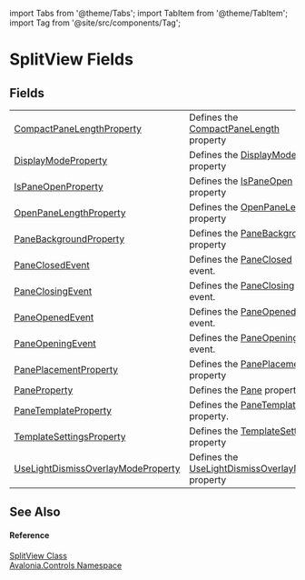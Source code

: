 import Tabs from '@theme/Tabs'; 
import TabItem from '@theme/TabItem'; 
import Tag from '@site/src/components/Tag'; 

# SplitView Fields




## Fields
<table>
<tr>
<td><a href="F_Avalonia_Controls_SplitView_CompactPaneLengthProperty">CompactPaneLengthProperty</a></td>
<td>Defines the <a href="P_Avalonia_Controls_SplitView_CompactPaneLength">CompactPaneLength</a> property</td>
</tr>
<tr>
<td><a href="F_Avalonia_Controls_SplitView_DisplayModeProperty">DisplayModeProperty</a></td>
<td>Defines the <a href="P_Avalonia_Controls_SplitView_DisplayMode">DisplayMode</a> property</td>
</tr>
<tr>
<td><a href="F_Avalonia_Controls_SplitView_IsPaneOpenProperty">IsPaneOpenProperty</a></td>
<td>Defines the <a href="P_Avalonia_Controls_SplitView_IsPaneOpen">IsPaneOpen</a> property</td>
</tr>
<tr>
<td><a href="F_Avalonia_Controls_SplitView_OpenPaneLengthProperty">OpenPaneLengthProperty</a></td>
<td>Defines the <a href="P_Avalonia_Controls_SplitView_OpenPaneLength">OpenPaneLength</a> property</td>
</tr>
<tr>
<td><a href="F_Avalonia_Controls_SplitView_PaneBackgroundProperty">PaneBackgroundProperty</a></td>
<td>Defines the <a href="P_Avalonia_Controls_SplitView_PaneBackground">PaneBackground</a> property</td>
</tr>
<tr>
<td><a href="F_Avalonia_Controls_SplitView_PaneClosedEvent">PaneClosedEvent</a></td>
<td>Defines the <a href="E_Avalonia_Controls_SplitView_PaneClosed">PaneClosed</a> event.</td>
</tr>
<tr>
<td><a href="F_Avalonia_Controls_SplitView_PaneClosingEvent">PaneClosingEvent</a></td>
<td>Defines the <a href="E_Avalonia_Controls_SplitView_PaneClosing">PaneClosing</a> event.</td>
</tr>
<tr>
<td><a href="F_Avalonia_Controls_SplitView_PaneOpenedEvent">PaneOpenedEvent</a></td>
<td>Defines the <a href="E_Avalonia_Controls_SplitView_PaneOpened">PaneOpened</a> event.</td>
</tr>
<tr>
<td><a href="F_Avalonia_Controls_SplitView_PaneOpeningEvent">PaneOpeningEvent</a></td>
<td>Defines the <a href="E_Avalonia_Controls_SplitView_PaneOpening">PaneOpening</a> event.</td>
</tr>
<tr>
<td><a href="F_Avalonia_Controls_SplitView_PanePlacementProperty">PanePlacementProperty</a></td>
<td>Defines the <a href="P_Avalonia_Controls_SplitView_PanePlacement">PanePlacement</a> property</td>
</tr>
<tr>
<td><a href="F_Avalonia_Controls_SplitView_PaneProperty">PaneProperty</a></td>
<td>Defines the <a href="P_Avalonia_Controls_SplitView_Pane">Pane</a> property</td>
</tr>
<tr>
<td><a href="F_Avalonia_Controls_SplitView_PaneTemplateProperty">PaneTemplateProperty</a></td>
<td>Defines the <a href="P_Avalonia_Controls_SplitView_PaneTemplate">PaneTemplate</a> property.</td>
</tr>
<tr>
<td><a href="F_Avalonia_Controls_SplitView_TemplateSettingsProperty">TemplateSettingsProperty</a></td>
<td>Defines the <a href="P_Avalonia_Controls_SplitView_TemplateSettings">TemplateSettings</a> property</td>
</tr>
<tr>
<td><a href="F_Avalonia_Controls_SplitView_UseLightDismissOverlayModeProperty">UseLightDismissOverlayModeProperty</a></td>
<td>Defines the <a href="P_Avalonia_Controls_SplitView_UseLightDismissOverlayMode">UseLightDismissOverlayMode</a> property</td>
</tr>
</table>

## See Also


#### Reference
<a href="T_Avalonia_Controls_SplitView">SplitView Class</a>  
<a href="N_Avalonia_Controls">Avalonia.Controls Namespace</a>  
